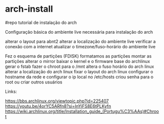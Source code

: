 # arch-install
#repo tutorial de instalação do arch

Configuração básica do ambiente live necessária para instalação do arch

alterar o layout para abnt2
alterar a localização do ambiente live
verificar a conexão com a internet
atualizar o timezone/fuso-horário do ambiente live



Fez o esquema de partições (FDISK)
formatamos as partições
montar as partições
alterar o mirror
baixar o kernel e o firmware base do archlinux
gerar o fstab
fazer o chroot para o /mnt
altera o fuso horário do arch linux
alterar a localização do arch linux
fixar o layout do arch linux
configurar o hostname da rede
e configurar o ip local no /etc/hosts
criou senha para o root ou criar outros usuários

Links:

https://bbs.archlinux.org/viewtopic.php?id=225407
https://youtu.be/4orYC5ARfn8?si=InYiFS8E6tPLKyfn
https://wiki.archlinux.org/title/Installation_guide_(Portugu%C3%AAs)#Chroot
